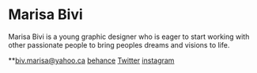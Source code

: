 # Marisa Bivi

Marisa Bivi is a young graphic designer who is eager to start working with other passionate people to bring peoples dreams and visions to life. 

**[biv.marisa@yahoo.ca](mailto:biv.marisa@yahoo.ca)
[behance](https://www.behance.net/bivma)
[Twitter](https://twitter.com/bivmari)
[instagram](https://instagram.com/bivmari/)